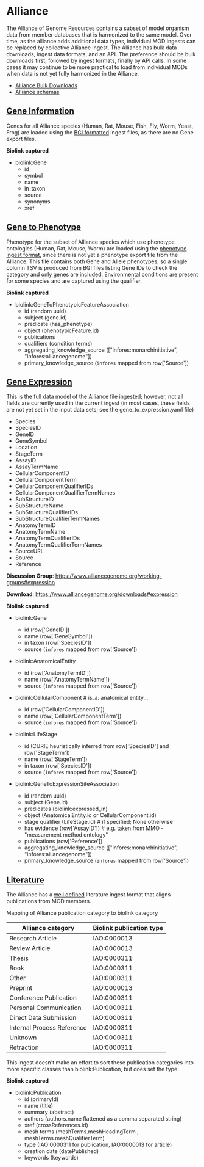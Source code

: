 # Alliance 

The Alliance of Genome Resources contains a subset of model organism data from member databases that is harmonized to the same model. Over time, as the alliance adds additional data types, individual MOD ingests can be replaced by collective Alliance ingest. The Alliance has bulk data downloads, ingest data formats, and an API. The preference should be bulk downloads first, followed by ingest formats, finally by API calls. In some cases it may continue to be more practical to load from individual MODs when data is not yet fully harmonized in the Alliance.

* [Alliance Bulk Downloads](https://www.alliancegenome.org/downloads)
* [Alliance schemas](https://github.com/alliance-genome/agr_schemas)

## [Gene Information](#gene)

Genes for all Alliance species (Human, Rat, Mouse, Fish, Fly, Worm, Yeast, Frog) are loaded using the [BGI formatted](https://github.com/alliance-genome/agr_schemas/tree/master/ingest/gene) ingest files, as there are no Gene export files.

__**Biolink captured**__

* biolink:Gene
    * id
    * symbol
    * name
    * in_taxon
    * source
    * synonyms
    * xref

## [Gene to Phenotype](#gene_to_phenotype)

Phenotype for the subset of Alliance species which use phenotype ontologies (Human, Rat, Mouse, Worm) are loaded using the [phenotype ingest format](https://github.com/alliance-genome/agr_schemas/tree/master/ingest/phenotype), since there is not yet a phenotype export file from the Alliance. This file contains both Gene and Allele phenotypes, so a single column TSV is produced from BGI files listing Gene IDs to check the category and only genes are included. Environmental conditions are present for some species and are captured using the qualifier.

__**Biolink captured**__

* biolink:GeneToPhenotypicFeatureAssociation
    * id (random uuid)
    * subject (gene.id)
    * predicate (has_phenotype)
    * object (phenotypicFeature.id)
    * publications
    * qualifiers (condition terms)
    * aggregating_knowledge_source (["infores:monarchinitiative", "infores:alliancegenome"])
    * primary_knowledge_source (`infores` mapped from row['Source'])

## [Gene Expression](#gene_to_expression)

This is the full data model of the Alliance file ingested; however, not all fields are currently used in the current ingest (in most cases, these fields are not yet set in the input data sets; see the gene_to_expression.yaml file)

* Species
* SpeciesID
* GeneID
* GeneSymbol
* Location
* StageTerm
* AssayID
* AssayTermName
* CellularComponentID
* CellularComponentTerm
* CellularComponentQualifierIDs
* CellularComponentQualifierTermNames
* SubStructureID
* SubStructureName
* SubStructureQualifierIDs
* SubStructureQualifierTermNames
* AnatomyTermID
* AnatomyTermName
* AnatomyTermQualifierIDs
* AnatomyTermQualifierTermNames
* SourceURL
* Source
* Reference

**Discussion Group**: https://www.alliancegenome.org/working-groups#expression  

**Download**: https://www.alliancegenome.org/downloads#expression

__**Biolink captured**__

* biolink:Gene
    * id (row['GeneID'])
    * name (row['GeneSymbol'])
    * in taxon (row['SpeciesID'])
    * source (`infores` mapped from row['Source'])

* biolink:AnatomicalEntity
    * id (row['AnatomyTermID'])
    * name (row['AnatomyTermName'])
    * source (`infores` mapped from row['Source'])

* biolink:CellularComponent  # is_a: anatomical entity...
    * id (row['CellularComponentID'])
    * name (row['CellularComponentTerm'])
    * source (`infores` mapped from row['Source'])

* biolink:LifeStage
    * id (CURIE heuristically inferred from row['SpeciesID'] and row['StageTerm'])
    * name (row['StageTerm'])
    * in taxon (row['SpeciesID'])
    * source (`infores` mapped from row['Source'])

* biolink:GeneToExpressionSiteAssociation
    * id (random uuid)
    * subject (Gene.id)
    * predicates (biolink:expressed_in)
    * object (AnatomicalEntity.id or CellularComponent.id)
    * stage qualifier (LifeStage.id)  # if specified; None otherwise
    * has evidence (row['AssayID'])  # e.g. taken from MMO - "measurement method ontology"
    * publications (row['Reference'])
    * aggregating_knowledge_source (["infores:monarchinitiative", "infores:alliancegenome"])
    * primary_knowledge_source (`infores` mapped from row['Source'])

## [Literature](#publication)

The Alliance has a [well defined](https://github.com/alliance-genome/agr_schemas/tree/master/ingest/resourcesAndReferences) literature ingest format that aligns publications from MOD members. 

Mapping of Alliance publication category to biolink category

| Alliance category          | Biolink publication type |
|----------------------------|--------------------------|
| Research Article           | IAO:0000013              |
| Review Article             | IAO:0000013              |
| Thesis                     | IAO:0000311              |
| Book                       | IAO:0000311              |
| Other                      | IAO:0000311              |
| Preprint                   | IAO:0000013              |
| Conference Publication     | IAO:0000311              |
| Personal Communication     | IAO:0000311              |
| Direct Data Submission     | IAO:0000311              |
| Internal Process Reference | IAO:0000311              |
| Unknown                    | IAO:0000311              |
| Retraction                 | IAO:0000311              |

This ingest doesn't make an effort to sort these publication categories into more specific classes than biolink:Publication, but does set the type.

__**Biolink captured**__

* biolink:Publication
    * id (primaryId) 
    * name (title)
    * summary (abstract)
    * authors (authors.name flattened as a comma separated string)
    * xref (crossReferences.id)
    * mesh terms (meshTerms.meshHeadingTerm , meshTerms.meshQualifierTerm)
    * type (IAO:0000311 for publication, IAO:0000013 for article)
    * creation date (datePublished)
    * keywords (keywords)
